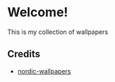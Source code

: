 # Welcome!
This is my collection of wallpapers

## Credits
- [nordic-wallpapers](https://github.com/linuxdotexe/nordic-wallpapers)
